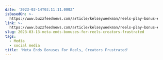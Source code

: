 ```yaml
---
date: '2023-03-14T03:11:11.000Z'
isBasedOn: >-
  https://www.buzzfeednews.com/article/kelseyweekman/reels-play-bonus-ending-creators-speak-out
link: >-
  https://www.buzzfeednews.com/article/kelseyweekman/reels-play-bonus-ending-creators-speak-out
slug: 2023-03-13-meta-ends-bonuses-for-reels-creators-frustrated
tags:
  - Media
  - social media
title: 'Meta Ends Bonuses For Reels, Creators Frustrated'
---
```


